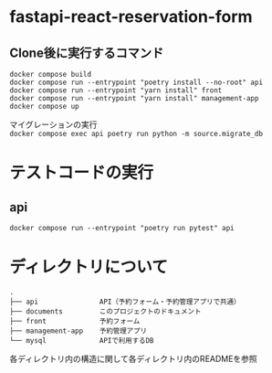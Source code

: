 # fastapi-react-reservation-form
## Clone後に実行するコマンド
`docker compose build`  
`docker compose run --entrypoint "poetry install --no-root" api`  
`docker compose run --entrypoint "yarn install" front`  
`docker compose run --entrypoint "yarn install" management-app`  
`docker compose up`  

マイグレーションの実行  
`docker compose exec api poetry run python -m source.migrate_db`  

# テストコードの実行
## api
`docker compose run --entrypoint "poetry run pytest" api`

# ディレクトリについて
```
.
├── api               API（予約フォーム・予約管理アプリで共通）
├── documents         このプロジェクトのドキュメント
├── front             予約フォーム
├── management-app    予約管理アプリ
└── mysql             APIで利用するDB
```
各ディレクトリ内の構造に関して各ディレクトリ内のREADMEを参照
